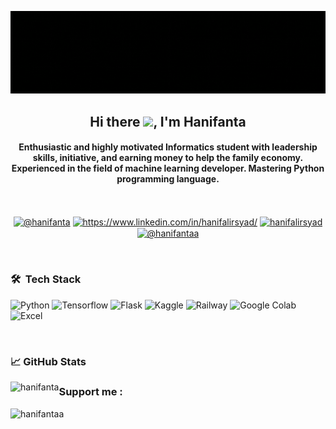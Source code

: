 ![](https://github.com/Hanifanta/Hanifanta/blob/main/header_gh.gif)

<h2 align="center">Hi there <img src="https://media.giphy.com/media/hvRJCLFzcasrR4ia7z/giphy.gif" width="25px">, I'm Hanifanta </h1>
<h4 align="center">Enthusiastic and highly motivated Informatics student with leadership skills, initiative, and earning money to help the family economy. Experienced in the field of machine learning developer. Mastering Python programming language.</h3></br>
<p align="center">
<a href="https://twitter.com/@hanifanta" target="blank"><img align="center" src="https://raw.githubusercontent.com/rahuldkjain/github-profile-readme-generator/master/src/images/icons/Social/twitter.svg" alt="@hanifanta" height="30" width="40" /></a>
<a href="https://linkedin.com/in/https://www.linkedin.com/in/hanifalirsyad/" target="blank"><img align="center" src="https://raw.githubusercontent.com/rahuldkjain/github-profile-readme-generator/master/src/images/icons/Social/linked-in-alt.svg" alt="https://www.linkedin.com/in/hanifalirsyad/" height="30" width="40" /></a>
<a href="https://kaggle.com/hanifalirsyad" target="blank"><img align="center" src="https://raw.githubusercontent.com/rahuldkjain/github-profile-readme-generator/master/src/images/icons/Social/kaggle.svg" alt="hanifalirsyad" height="30" width="40" /></a>
<a href="https://instagram.com/@hanifantaa" target="blank"><img align="center" src="https://raw.githubusercontent.com/rahuldkjain/github-profile-readme-generator/master/src/images/icons/Social/instagram.svg" alt="@hanifantaa" height="30" width="40" /></a>
</p></br>

### 🛠 &nbsp;Tech Stack

![Python](https://img.shields.io/badge/Python-FFD43B?style=for-the-badge&logo=python&logoColor=306998)
![Tensorflow](https://img.shields.io/badge/TensorFlow-FF6F00?style=for-the-badge&logo=tensorflow&logoColor=white)
![Flask](https://img.shields.io/badge/flask-%23000.svg?style=for-the-badge&logo=flask&logoColor=white)
![Kaggle](https://img.shields.io/badge/Kaggle-035a7d?style=for-the-badge&logo=kaggle&logoColor=white)
![Railway](https://img.shields.io/badge/Railway-131415?style=for-the-badge&logo=railway&logoColor=white)
![Google Colab](https://img.shields.io/badge/Colab-F9AB00?style=for-the-badge&logo=googlecolab&color=525252)
![Excel](https://img.shields.io/badge/Microsoft_Excel-217346?style=for-the-badge&logo=microsoft-excel&logoColor=white)

</br>

### &#x1f4c8; GitHub Stats

<p align="left">
  <img align="left" src="https://github-readme-stats.vercel.app/api/top-langs/?username=hanifanta&show_icons=true&&locale=en&layout=compact&theme=radical" alt="hanifanta">
</p>
  
### Support me :
<a href="https://www.buymeacoffee.com/hanifantaa"> 
  <img align="left" src="https://img.shields.io/badge/Buy_Me_A_Coffee-FFDD00?style=for-the-badge&logo=buy-me-a-coffee&logoColor=black" alt="hanifantaa" />
</a>
